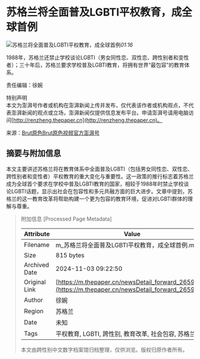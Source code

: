 # 苏格兰将全面普及LGBTI平权教育，成全球首例

![苏格兰将全面普及LGBTI平权教育，成全球首例](https://image.thepaper.cn/image/12/608/49.jpg)_01:16_

1988年，苏格兰还禁止学校谈论LGBTI（男女同性恋、双性恋、跨性别者和变性者）；三十年后，苏格兰要求学校普及LGBTI教育，将拥有世界“最包容”的教育体系。

责任编辑：徐婉

特别声明  
本文为澎湃号作者或机构在澎湃新闻上传并发布，仅代表该作者或机构观点，不代表澎湃新闻的观点或立场，澎湃新闻仅提供信息发布平台。申请澎湃号请用电脑访问[http://renzheng.thepaper.cn](http://renzheng.thepaper.cn)。

来源：[Brut原色Brut原色视频官方澎湃号](https://m.thepaper.cn/user_interaction_3569782)

## 摘要与附加信息

<!-- tcd_abstract -->
本文主要讲述苏格兰将在教育体系中全面普及LGBTI（包括男女同性恋、双性恋、跨性别者和变性者）平权教育的重大变化与重要性。这一政策的推行标志着苏格兰成为全球首个要求在学校中普及LGBTI教育的国家，相较于1988年时禁止学校谈论LGBTI话题，显示出社会在包容性和多元共融方面的巨大进步。文章中提到，苏格兰的这一教育改革将帮助构建一个更为包容的教育环境，促进对LGBTI群体的理解与尊重。
<!-- tcd_abstract_end -->

> 附加信息 [Processed Page Metadata]
>
> | Attribute       | Value                                  |
> |-----------------|----------------------------------------|
> | Filename        | m_苏格兰将全面普及LGBTI平权教育，成全球首例.md                             |
> | Size            | 815 bytes                           |
> | Archived Date   | 2024-11-03 09:22:50                             |
> | Original Link   | [https://m.thepaper.cn/newsDetail_forward_2659318](https://m.thepaper.cn/newsDetail_forward_2659318)                       |
> | Author          | 徐婉                               |
> | Region          | 苏格兰                               |
> | Date            | 未知                                 |
> | Tags            | 平权教育, LGBTI, 跨性别, 教育改革, 社会包容, 苏格兰                                 |
>
> 本文由跨性别中文数字档案馆归档整理，仅供浏览。版权归原作者所有。
>